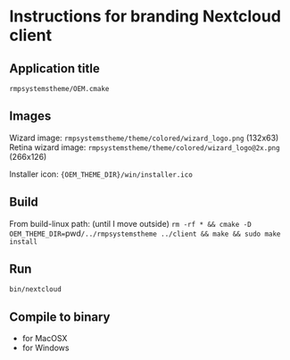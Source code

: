 # Instructions for branding Nextcloud client

## Application title
`rmpsystemstheme/OEM.cmake`

## Images
Wizard image: `rmpsystemstheme/theme/colored/wizard_logo.png` (132x63)
Retina wizard image: `rmpsystemstheme/theme/colored/wizard_logo@2x.png` (266x126)

Installer icon: `{OEM_THEME_DIR}/win/installer.ico`

## Build
From build-linux path: (until I move outside)
`rm -rf * && cmake -D OEM_THEME_DIR=`pwd`/../rmpsystemstheme ../client && make && sudo make install`


## Run
`bin/nextcloud`

## Compile to binary
- for MacOSX
- for Windows
